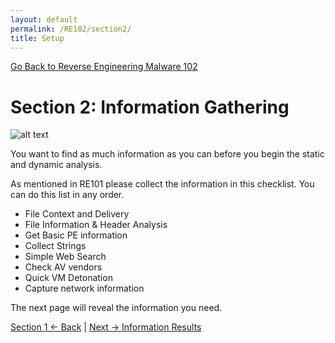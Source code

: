 ```yaml
---
layout: default
permalink: /RE102/section2/
title: Setup
---
```

[Go Back to Reverse Engineering Malware 102](https://securedorg.github.io/RE102/)

# Section 2: Information Gathering #

![alt text](https://securedorg.github.io/RE102/images/section2_intro.gif "intro")

You want to find as much information as you can before you begin the static and dynamic analysis.

As mentioned in RE101 please collect the information in this checklist. You can do this list in any order.

* File Context and Delivery
* File Information & Header Analysis
* Get Basic PE information
* Collect Strings
* Simple Web Search
* Check AV vendors
* Quick VM Detonation
* Capture network information

The next page will reveal the information you need.

[Section 1 <- Back](https://securedorg.github.io/RE102/section1) | [Next -> Information Results](https://securedorg.github.io/RE102/section2.1)
